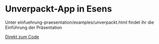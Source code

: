 # Unverpackt-App in Esens
Unter einfuehrung-praesentation/examples/unverpackt.html findet ihr die Einführung der Präsentation 



[Direkt zum Code](https://github.com/unverpackt-programmieren/app/blob/f6d8ba76137640e8ddc0db3de82dce3466c11a83/einfuehrung-praesentation/examples/unverpackt.html)
